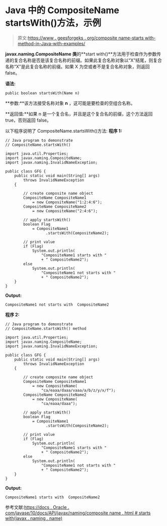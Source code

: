 # Java 中的 CompositeName startsWith()方法，示例

> 原文:[https://www . geesforgeks . org/composite name-starts with-method-in-Java-with-examples/](https://www.geeksforgeeks.org/compositename-startswith-method-in-java-with-examples/)

**javax.naming.CompositeName 类**的**start with()**方法用于检查作为参数传递的复合名称是否是该复合名称的前缀。如果此复合名称对象以“X”结尾，则复合名称“X”是此复合名称的前缀。如果 X 为空或者不是复合名称对象，则返回 false。

**语法:**

```
public boolean startsWith(Name n)

```

**参数:**该方法接受名称对象 **n** ，这可能是要检查的空组合名称。

**返回值:**如果 n 是一个复合名，并且是这个复合名的前缀，这个方法返回 true，否则返回 false。

以下程序说明了 CompositeName.startsWith()方法:
**程序 1:**

```
// Java program to demonstrate
// CompositeName.startsWith()

import java.util.Properties;
import javax.naming.CompositeName;
import javax.naming.InvalidNameException;

public class GFG {
    public static void main(String[] args)
        throws InvalidNameException
    {

        // create composite name object
        CompositeName CompositeName1
            = new CompositeName("1:2:4:6");
        CompositeName CompositeName2
            = new CompositeName("2:4:6");

        // apply startsWith()
        boolean Flag
            = CompositeName1
                  .startsWith(CompositeName2);

        // print value
        if (Flag)
            System.out.println(
                "CompositeName1 starts with "
                + " CompositeName2");
        else
            System.out.println(
                "CompositeName1 not starts with "
                + " CompositeName2");
    }
}
```

**Output:**

```
CompositeName1 not starts with  CompositeName2

```

**程序 2:**

```
// Java program to demonstrate
// CompositeName.startsWith() method

import java.util.Properties;
import javax.naming.CompositeName;
import javax.naming.InvalidNameException;

public class GFG {
    public static void main(String[] args)
        throws InvalidNameException
    {

        // create composite name object
        CompositeName CompositeName1
            = new CompositeName(
                "ca/eaaa/daaa/vaaa/a/b/z/y/x/f");
        CompositeName CompositeName2
            = new CompositeName(
                "ca/eaaa/daaa");

        // apply startsWith()
        boolean Flag
            = CompositeName1
                  .startsWith(CompositeName2);

        // print value
        if (Flag)
            System.out.println(
                "CompositeName1 starts with "
                + " CompositeName2");
        else
            System.out.println(
                "CompositeName1 not starts with "
                + " CompositeName2");
    }
}
```

**Output:**

```
CompositeName1 starts with  CompositeName2

```

参考文献:[https://docs . Oracle . com/javase/10/docs/API/javax/naming/composite name . html # starts with(javax . naming . name)](https://docs.oracle.com/javase/10/docs/api/javax/naming/CompositeName.html#startsWith(javax.naming.Name))
